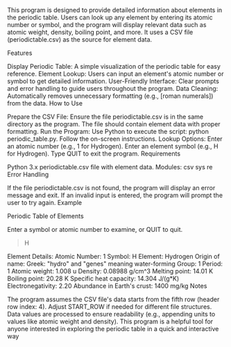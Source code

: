 This program is designed to provide detailed information about elements in the periodic table. Users can look up any element by entering its atomic number or symbol, and the program will display relevant data such as atomic weight, density, boiling point, and more. It uses a CSV file (periodictable.csv) as the source for element data.

Features

Display Periodic Table: A simple visualization of the periodic table for easy reference.
Element Lookup: Users can input an element's atomic number or symbol to get detailed information.
User-Friendly Interface: Clear prompts and error handling to guide users throughout the program.
Data Cleaning: Automatically removes unnecessary formatting (e.g., [roman numerals]) from the data.
How to Use

Prepare the CSV File:
Ensure the file periodictable.csv is in the same directory as the program.
The file should contain element data with proper formatting.
Run the Program:
Use Python to execute the script: python periodic_table.py.
Follow the on-screen instructions.
Lookup Options:
Enter an atomic number (e.g., 1 for Hydrogen).
Enter an element symbol (e.g., H for Hydrogen).
Type QUIT to exit the program.
Requirements

Python 3.x
periodictable.csv file with element data.
Modules:
csv
sys
re
Error Handling

If the file periodictable.csv is not found, the program will display an error message and exit.
If an invalid input is entered, the program will prompt the user to try again.
Example

Periodic Table of Elements

Enter a symbol or atomic number to examine, or QUIT to quit.
> H

Element Details:
     Atomic Number: 1
            Symbol: H
           Element: Hydrogen
    Origin of name: Greek: "hydro" and "genes" meaning water-forming
             Group: 1
            Period: 1
     Atomic weight: 1.008 u
           Density: 0.08988 g/cm^3
     Melting point: 14.01 K
     Boiling point: 20.28 K
Specific heat capacity: 14.304 J/(g*K)
  Electronegativity: 2.20
Abundance in Earth's crust: 1400 mg/kg
Notes

The program assumes the CSV file's data starts from the fifth row (header row index: 4). Adjust START_ROW if needed for different file structures.
Data values are processed to ensure readability (e.g., appending units to values like atomic weight and density).
This program is a helpful tool for anyone interested in exploring the periodic table in a quick and interactive way
